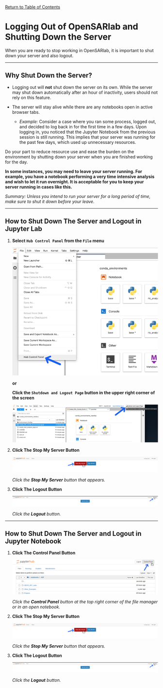 [Return to Table of Contents](../user.md)

# Logging Out of OpenSARlab and Shutting Down the Server

When you are ready to stop working in OpenSARlab, it is important to shut down your server and also logout.

---

## Why Shut Down the Server?

<!--  in future, include docs regarding auto shutdown and reference it here -->

- Logging out will **not** shut down the server on its own. While the server may shut down automatically after an hour of inactivity, users should not rely on this feature. 

- The server will stay alive while there are any notebooks open in active browser tabs.

    - *Example:* Consider a case where you ran some process, logged out, and decided to log back in for the first time in a few days. Upon logging in, you noticed that the Jupyter Notebook from the previous session is still running. This implies that your server was running for the past few days, which used up unnecessary resources.

Do your part to reduce resource use and ease the burden on the environment by shutting down your server when you are finished working for the day. 

**In some instances, you may need to leave your server running. For example, you have a notebook performing a very time intensive analysis and wish to let it run overnight. It is acceptable for you to keep your server running in cases like this.**

*Summary: Unless you intend to run your server for a long period of time, make sure to shut it down before your leave.* 

---

## How to Shut Down The Server and Logout in Jupyter Lab

1. **Select `Hub Control Panel` from the `File` menu**

    ![Select Hub Control Panel from the File menu](../assets/jlab_hub_control.png)

    **or**

    **Click the `Shutdown and Logout Page` button in the upper right corner of the screen** 

    ![Click the Shutdown and Logout Page button in the upper right corner of the screen](../assets/shutdown_logout.png)


1. **Click The Stop My Server Button**

    ![Click the Stop My Server button](../assets/stop_my_server.png)
    
    *Click the **Stop My Server** button that appears.*


1. **Click The Logout Button**

    ![Click the Logout button](../assets/logout_2.png)
    
    *Click the **Logout** button.*

---
## How to Shut Down The Server and Logout in Jupyter Notebook

1. **Click The Control Panel Button**

    ![Click the Control Panel button](../assets/control_panel.png)

    *Click the **Control Panel** button at the top right corner of the file manager or in an open notebook.*


1. **Click The Stop My Server Button**

    ![Click the Stop My Server button](../assets/stop_my_server.png)
    
    *Click the **Stop My Server** button that appears.*


1. **Click The Logout Button**

    ![Click the Logout button](../assets/logout_2.png)
    
    *Click the **Logout** button.*
 
